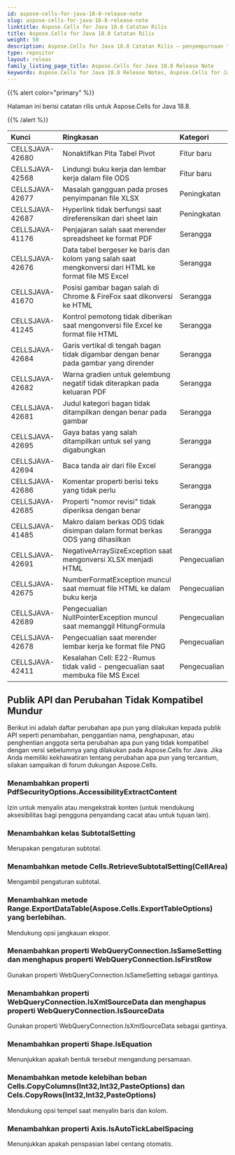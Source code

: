 ```yaml
---
id: aspose-cells-for-java-18-8-release-note
slug: aspose-cells-for-java-18-8-release-note
linktitle: Aspose.Cells for Java 18.8 Catatan Rilis
title: Aspose.Cells for Java 18.8 Catatan Rilis
weight: 50
description: Aspose.Cells for Java 18.8 Catatan Rilis – penyempurnaan terbaru, fitur baru, dan perbaikan
type: repositor
layout: releas
family_listing_page_title: Aspose.Cells for Java 18.8 Release Note
keywords: Aspose.Cells for Java 18.8 Release Notes, Aspose.Cells for Java 18.8 updates and fixe
---
```

{{% alert color="primary" %}} 

Halaman ini berisi catatan rilis untuk Aspose.Cells for Java 18.8.

{{% /alert %}} 

|**Kunci**|**Ringkasan**|**Kategori**|
| :- | :- | :- |
|CELLSJAVA-42680|Nonaktifkan Pita Tabel Pivot|Fitur baru|
|CELLSJAVA-42568|Lindungi buku kerja dan lembar kerja dalam file ODS|Fitur baru|
|CELLSJAVA-42677|Masalah gangguan pada proses penyimpanan file XLSX|Peningkatan|
|CELLSJAVA-42687|Hyperlink tidak berfungsi saat direferensikan dari sheet lain|Peningkatan|
|CELLSJAVA-41176|Penjajaran salah saat merender spreadsheet ke format PDF|Serangga|
|CELLSJAVA-42676|Data tabel bergeser ke baris dan kolom yang salah saat mengkonversi dari HTML ke format file MS Excel|Serangga|
|CELLSJAVA-41670|Posisi gambar bagan salah di Chrome & FireFox saat dikonversi ke HTML|Serangga|
|CELLSJAVA-41245|Kontrol pemotong tidak diberikan saat mengonversi file Excel ke format file HTML|Serangga|
|CELLSJAVA-42684|Garis vertikal di tengah bagan tidak digambar dengan benar pada gambar yang dirender|Serangga|
|CELLSJAVA-42682|Warna gradien untuk gelembung negatif tidak diterapkan pada keluaran PDF|Serangga|
|CELLSJAVA-42681|Judul kategori bagan tidak ditampilkan dengan benar pada gambar|Serangga|
|CELLSJAVA-42695|Gaya batas yang salah ditampilkan untuk sel yang digabungkan|Serangga|
|CELLSJAVA-42694|Baca tanda air dari file Excel|Serangga|
|CELLSJAVA-42686|Komentar properti berisi teks yang tidak perlu|Serangga|
|CELLSJAVA-42685|Properti "nomor revisi" tidak diperiksa dengan benar|Serangga|
|CELLSJAVA-41485|Makro dalam berkas ODS tidak disimpan dalam format berkas ODS yang dihasilkan|Serangga|
|CELLSJAVA-42691|NegativeArraySizeException saat mengonversi XLSX menjadi HTML|Pengecualian|
|CELLSJAVA-42675|NumberFormatException muncul saat memuat file HTML ke dalam buku kerja|Pengecualian|
|CELLSJAVA-42689|Pengecualian NullPointerException muncul saat memanggil HitungFormula|Pengecualian|
|CELLSJAVA-42678|Pengecualian saat merender lembar kerja ke format file PNG|Pengecualian|
|CELLSJAVA-42411|Kesalahan Cell: E22-Rumus tidak valid - pengecualian saat membuka file MS Excel|Pengecualian|
##  **Publik API dan Perubahan Tidak Kompatibel Mundur**
Berikut ini adalah daftar perubahan apa pun yang dilakukan kepada publik API seperti penambahan, penggantian nama, penghapusan, atau penghentian anggota serta perubahan apa pun yang tidak kompatibel dengan versi sebelumnya yang dilakukan pada Aspose.Cells for Java. Jika Anda memiliki kekhawatiran tentang perubahan apa pun yang tercantum, silakan sampaikan di forum dukungan Aspose.Cells.
###  **Menambahkan properti PdfSecurityOptions.AccessibilityExtractContent**
Izin untuk menyalin atau mengekstrak konten (untuk mendukung aksesibilitas bagi pengguna penyandang cacat atau untuk tujuan lain).
###  **Menambahkan kelas SubtotalSetting**
Merupakan pengaturan subtotal.
###  **Menambahkan metode Cells.RetrieveSubtotalSetting(CellArea)**
Mengambil pengaturan subtotal.
###  **Menambahkan metode Range.ExportDataTable(Aspose.Cells.ExportTableOptions) yang berlebihan.**
Mendukung opsi jangkauan ekspor.
###  **Menambahkan properti WebQueryConnection.IsSameSetting dan menghapus properti WebQueryConnection.IsFirstRow**
Gunakan properti WebQueryConnection.IsSameSetting sebagai gantinya.
###  **Menambahkan properti WebQueryConnection.IsXmlSourceData dan menghapus properti WebQueryConnection.IsSourceData**
Gunakan properti WebQueryConnection.IsXmlSourceData sebagai gantinya.
###  **Menambahkan properti Shape.IsEquation**
Menunjukkan apakah bentuk tersebut mengandung persamaan.
###  **Menambahkan metode kelebihan beban Cells.CopyColumns(Int32,Int32,PasteOptions) dan Cels.CopyRows(Int32,Int32,PasteOptions)**
Mendukung opsi tempel saat menyalin baris dan kolom.
###  **Menambahkan properti Axis.IsAutoTickLabelSpacing**
Menunjukkan apakah penspasian label centang otomatis.
